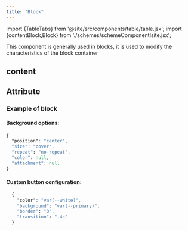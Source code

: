 ```yaml
---
title: "Block"
---
```


import {TableTabs} from '@site/src/components/table/table.jsx';
import {contentBlock,Block} from './schemes/schemeComponentIsite.jsx';

This component is generally used in blocks, it is used to modify the characteristics of the block container

## content
<TableTabs tabsContent={contentBlock} />

## Attribute
<TableTabs tabsContent={Block} />

### Example of block 
  #### Background options:

  ```CSS
  {
    "position": "center",
    "size": "cover",
    "repeat": "no-repeat",
    "color": null,
    "attachment": null
  }
 ``` 

  #### Custom button configuration:

```CSS
  {
    "color": "var(--white)",
    "background": "var(--primary)",
    "border": "0",
    "transition": ".4s"
  }
```


